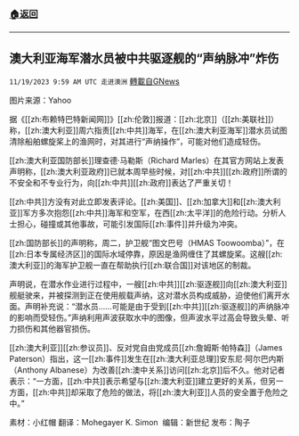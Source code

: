 ###  [:house:返回](README.md)
---


## 澳大利亚海军潜水员被中共驱逐舰的“声纳脉冲”炸伤
`11/19/2023 9:59 AM UTC 走进澳洲` [轉載自GNews](https://gnews.org/articles/1994030)

图片来源：Yahoo

据《[[zh:布赖特巴特新闻网]]》[[zh:伦敦]]报道：[[zh:北京]]（[[zh:美联社]]）称，[[zh:澳大利亚]]周六指责[[zh:中共]]海军，在[[zh:澳大利亚海军]]潜水员试图清除船舶螺旋桨上的渔网时，对其进行“声纳操作”，可能对他们造成轻伤。

[[zh:澳大利亚国防部长]]理查德·马勒斯（Richard Marles）在其官方网站上发表声明称，[[zh:澳大利亚政府]]已就本周早些时候，对[[zh:中共]][[zh:政府]]所谓的不安全和不专业行为，向[[zh:中共]][[zh:政府]]表达了严重关切！

[[zh:中共]]方没有对此立即发表评论。[[zh:美国]]、[[zh:加拿大]]和[[zh:澳大利亚]]军方多次抱怨[[zh:中共]]海军和空军，在西[[zh:太平洋]]的危险行动。分析人士担心，碰撞或其他事故，可能引发国际[[zh:事件]]并升级为冲突。

[[zh:国防部长]]的声明称，周二，护卫舰“图文巴号（HMAS Toowoomba）”，在[[zh:日本专属经济区]]的国际水域停靠，原因是渔网缠住了其螺旋桨。这艘[[zh:澳大利亚]]的海军护卫舰一直在帮助执行[[zh:联合国]]对该地区的制裁。

声明说，在潜水作业进行过程中，一艘[[zh:中共]][[zh:驱逐舰]]向[[zh:澳大利亚]]舰艇驶来，并被探测到正在使用舰载声纳，这对潜水员构成威胁，迫使他们离开水面。声明补充说：“潜水员……可能是由于受到[[zh:中共]][[zh:驱逐舰]]的声纳脉冲的影响而受轻伤。”声纳利用声波获取水中的图像，但声波水平过高会导致头晕、听力损伤和其他器官损伤。

[[zh:澳大利亚]][[zh:参议员]]、反对党自由党成员[[zh:詹姆斯·帕特森]]（James Paterson）指出，这一[[zh:事件]]发生在[[zh:澳大利亚总理]]安东尼·阿尔巴内斯（Anthony Albanese）为改善[[zh:澳中关系]]访问[[zh:北京]]后不久。他对记者表示：“一方面，[[zh:中共]]表示希望与[[zh:澳大利亚]]建立更好的关系，但另一方面，[[zh:中共]]却采取了危险的做法，将[[zh:澳大利亚]]人员的安全置于危险之中。”

         
素材：小红帽    翻译：Mohegayer K. Simon   编辑：新世纪  发布：陶子

